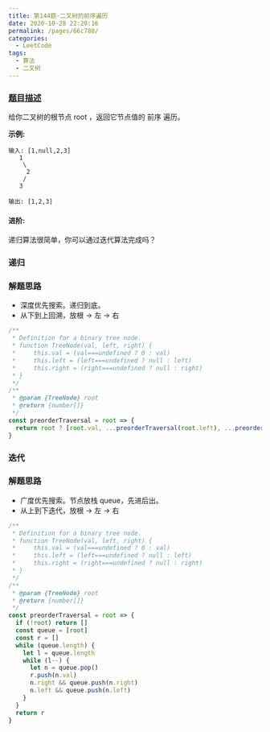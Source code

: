 ```yaml
---
title: 第144题-二叉树的前序遍历
date: 2020-10-28 22:20:16
permalink: /pages/66c780/
categories:
  - LeetCode
tags:
  - 算法
  - 二叉树
---
```


### [题目描述](https://leetcode-cn.com/problems/binary-tree-preorder-traversal/)

给你二叉树的根节点 root ，返回它节点值的 前序 遍历。

**示例:**

```
输入: [1,null,2,3]
   1
    \
     2
    /
   3

输出: [1,2,3]
```

#### 进阶:

递归算法很简单，你可以通过迭代算法完成吗？

<!-- more -->

### 递归

### 解题思路

- 深度优先搜索。递归到底。
- 从下到上回溯，放根 → 左 → 右

```JavaScript
/**
 * Definition for a binary tree node.
 * function TreeNode(val, left, right) {
 *     this.val = (val===undefined ? 0 : val)
 *     this.left = (left===undefined ? null : left)
 *     this.right = (right===undefined ? null : right)
 * }
 */
/**
 * @param {TreeNode} root
 * @return {number[]}
 */
const preorderTraversal = root => {
  return root ? [root.val, ...preorderTraversal(root.left), ...preorderTraversal(root.right)] : []
}
```

### 迭代

### 解题思路

- 广度优先搜索。节点放栈 queue，先进后出。
- 从上到下迭代，放根 → 左 → 右

```JavaScript
/**
 * Definition for a binary tree node.
 * function TreeNode(val, left, right) {
 *     this.val = (val===undefined ? 0 : val)
 *     this.left = (left===undefined ? null : left)
 *     this.right = (right===undefined ? null : right)
 * }
 */
/**
 * @param {TreeNode} root
 * @return {number[]}
 */
const preorderTraversal = root => {
  if (!root) return []
  const queue = [root]
  const r = []
  while (queue.length) {
    let l = queue.length
    while (l--) {
      let n = queue.pop()
      r.push(n.val)
      n.right && queue.push(n.right)
      n.left && queue.push(n.left)
    }
  }
  return r
}
```
